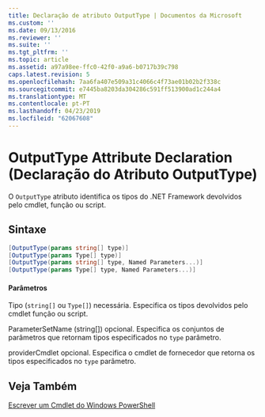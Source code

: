 ```yaml
---
title: Declaração de atributo OutputType | Documentos da Microsoft
ms.custom: ''
ms.date: 09/13/2016
ms.reviewer: ''
ms.suite: ''
ms.tgt_pltfrm: ''
ms.topic: article
ms.assetid: a97a98ee-ffc0-42f0-a9a6-b0717b39c798
caps.latest.revision: 5
ms.openlocfilehash: 7aa6fa407e509a31c4066c4f73ae01b02b2f338c
ms.sourcegitcommit: e7445ba8203da304286c591ff513900ad1c244a4
ms.translationtype: MT
ms.contentlocale: pt-PT
ms.lasthandoff: 04/23/2019
ms.locfileid: "62067608"
---
```

# <a name="outputtype-attribute-declaration"></a>OutputType Attribute Declaration (Declaração do Atributo OutputType)

O `OutputType` atributo identifica os tipos do .NET Framework devolvidos pelo cmdlet, função ou script.

## <a name="syntax"></a>Sintaxe

```csharp
[OutputType(params string[] type)]
[OutputType(params Type[] type)]
[OutputType(params string[] type, Named Parameters...)]
[OutputType(params Type[] type, Named Parameters...)]
```

#### <a name="parameters"></a>Parâmetros

Tipo (`string[]` ou `Type[]`) necessária. Especifica os tipos devolvidos pelo cmdlet função ou script.

ParameterSetName (string[]) opcional. Especifica os conjuntos de parâmetros que retornam tipos especificados no `type` parâmetro.

providerCmdlet opcional. Especifica o cmdlet de fornecedor que retorna os tipos especificados no `type` parâmetro.

## <a name="see-also"></a>Veja Também

[Escrever um Cmdlet do Windows PowerShell](./writing-a-windows-powershell-cmdlet.md)
